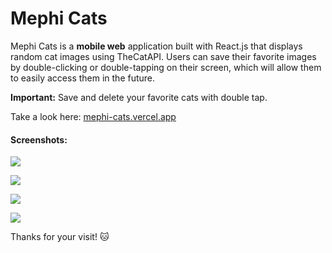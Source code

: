 # Mephi Cats

Mephi Cats is a **mobile web** application built with React.js that displays random cat images using TheCatAPI. Users can save their favorite images by double-clicking or double-tapping on their screen, which will allow them to easily access them in the future.

**Important:** Save and delete your favorite cats with double tap.

Take a look here: [mephi-cats.vercel.app](https://mephi-cats.vercel.app/ "https://mephi-cats.vercel.app")

#### **Screenshots:**

![](https://imgur.com/OLb0f1N.png)

![](https://imgur.com/ADw0g0y.png)

![](https://imgur.com/xgaqmf6.png)

![](https://imgur.com/yviq4gT.png)

Thanks for your visit! 🐱